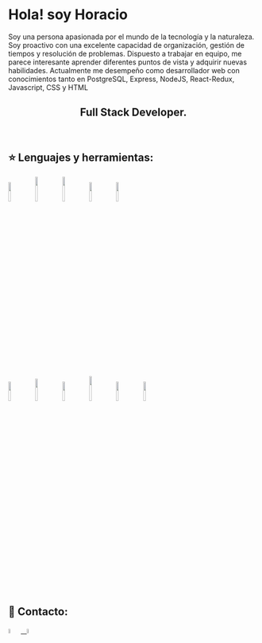 # Hola! soy Horacio

Soy una persona apasionada por el mundo de la tecnología y la naturaleza. Soy proactivo con una excelente capacidad de organización, gestión de tiempos y resolución de problemas. Dispuesto a trabajar en equipo, me parece interesante aprender diferentes puntos de vista y adquirir nuevas habilidades. Actualmente me desempeño como desarrollador web con conocimientos tanto en PostgreSQL, Express, NodeJS, React-Redux, Javascript, CSS y HTML


<h2 align="center">
Full Stack Developer.
</h2>

&nbsp;&nbsp;


## :star: Lenguajes y herramientas:

<p>
  <code><img width="10%" src="https://www.vectorlogo.zone/logos/w3_html5/w3_html5-ar21.svg"></code>
  <code><img width="10%" height="50px" src="https://github.com/WanCirone/wancirone/blob/main/logos/1200px-Devicon-css3-plain.svg.png"></code>
  <code><img width="10%" height="50px" src="https://github.com/WanCirone/wancirone/blob/main/logos/javascript-1.svg"></code>
  <code><img width="10%" src="https://www.vectorlogo.zone/logos/git-scm/git-scm-ar21.svg"></code>
  <code><img width="10%" src="https://www.vectorlogo.zone/logos/getbootstrap/getbootstrap-ar21.svg"></code>

  <br />
  <code><img width="10%" src="https://www.vectorlogo.zone/logos/reactjs/reactjs-ar21.svg"></code>
  <code><img width="10%" height="45" src="https://cdn.worldvectorlogo.com/logos/redux.svg"></code>
  <code><img width="10%" src="https://www.vectorlogo.zone/logos/nodejs/nodejs-ar21.svg"></code>
  <code><img  width="10%" height="50px" src="https://github.com/WanCirone/wancirone/blob/main/logos/expressjs.svg"></code>
  <code><img width="10%" src="https://www.vectorlogo.zone/logos/postgresql/postgresql-ar21.svg"></code>
  <code><img width="10%" src="https://www.vectorlogo.zone/logos/sequelizejs/sequelizejs-ar21.svg"></code>
  <br />
</p>

&nbsp;


## :paperclip: Contacto:
<span >
<a href="https://www.linkedin.com/in/horacio-demaio/" ><img width="5%" src="https://github.com/WanCirone/wancirone/blob/main/logos/linkedin-icon.png"> &nbsp;
<a href="mailto:horaciodemaio33@gmail.com" ><img width="5%" src="https://github.com/WanCirone/wancirone/blob/main/logos/gmail-icon%20green.png">
</span>

